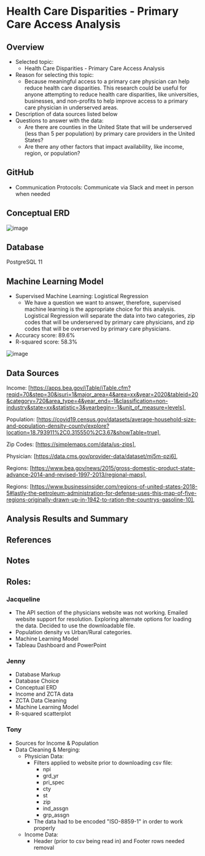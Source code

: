 # Health Care Disparities - Primary Care Access Analysis

## Overview
* Selected topic:
  * Health Care Disparities - Primary Care Access Analysis
* Reason for selecting this topic:
  * Because meaningful access to a primary care physician can help reduce health care disparities. This research could be useful for anyone attempting to reduce health care disparities, like universities, businesses, and non-profits to help improve access to a primary care physician in underserved areas.
* Description of data sources listed below
* Questions to answer with the data:
  * Are there are counties in the United State that will be underserved (less than 5 per population) by primary care providers in the United States?
  * Are there any other factors that impact availability, like income, region, or population?

## GitHub
* Communication Protocols: Communicate via Slack and meet in person when needed

## Conceptual ERD

![image](https://user-images.githubusercontent.com/67409852/154211418-d9803d38-67b5-44a7-a052-88e21bf3a2b2.png)

## Database
PostgreSQL 11

## Machine Learning Model
* Supervised Machine Learning: Logistical Regression
  * We have a question we want to answer, therefore, supervised machine learning is the appropriate choice for this analysis. Logistical Regression will separate the data into two categories, zip codes that will be underserved by primary care physicians, and zip codes that will be overserved by primary care physicians.
* Accuracy score: 89.6%
* R-squared score: 58.3%

![image](https://user-images.githubusercontent.com/67409852/154203477-0df29c6d-59cb-444a-8c9a-96c99ec7fb56.png)

## Data Sources
Income: [https://apps.bea.gov/iTable/iTable.cfm?reqid=70&step=30&isuri=1&major_area=4&area=xx&year=2020&tableid=20&category=720&area_type=4&year_end=-1&classification=non-industry&state=xx&statistic=3&yearbegin=-1&unit_of_measure=levels],

Population: [https://covid19.census.gov/datasets/average-household-size-and-population-density-county/explore?location=18.793911%2C0.315550%2C3.67&showTable=true],

Zip Codes: [https://simplemaps.com/data/us-zips],

Physician: [https://data.cms.gov/provider-data/dataset/mj5m-pzi6],

Regions: [https://www.bea.gov/news/2015/gross-domestic-product-state-advance-2014-and-revised-1997-2013/regional-maps],

Regions: [https://www.businessinsider.com/regions-of-united-states-2018-5#lastly-the-petroleum-administration-for-defense-uses-this-map-of-five-regions-originally-drawn-up-in-1942-to-ration-the-countrys-gasoline-10],

## Analysis Results and Summary

## References

## Notes

## Roles:

### Jacqueline
* The API section of the physicians website was not working. Emailed website support for resolution. Exploring alternate options for loading the data. Decided to use the downloadable file. 
* Population density vs Urban/Rural categories.
* Machine Learning Model
* Tableau Dashboard and PowerPoint

### Jenny
* Database Markup
* Database Choice
* Conceptual ERD
* Income and ZCTA data
* ZCTA Data Cleaning
* Machine Learning Model
* R-squared scatterplot

### Tony
* Sources for Income & Population
* Data Cleaning & Merging:
  * Physician Data:
    * Filters applied to website prior to downloading csv file:
      * npi
      * grd_yr
      * pri_spec
      * cty
      * st
      * zip
      * ind_assgn
      * grp_assgn
    * The data had to be encoded "ISO-8859-1" in order to work properly
  * Income Data:
    * Header (prior to csv being read in) and Footer rows needed removal
